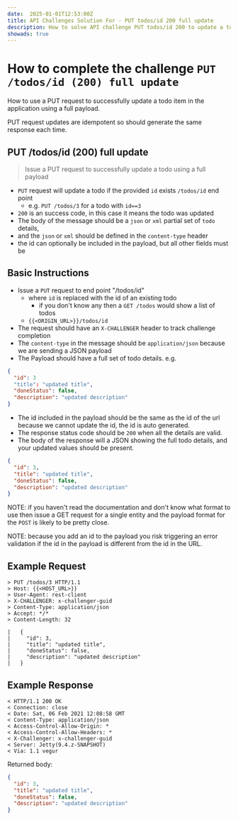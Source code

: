 ```yaml
---
date:  2025-01-01T12:53:00Z
title: API Challenges Solution For - PUT todos/id 200 full update
description: How to solve API challenge PUT todos/id 200 to update a todo in the application with a full payload.
showads: true
---
```


# How to complete the challenge `PUT /todos/id (200) full update`

How to use a PUT request to successfully update a todo item in the application using a full payload.

PUT request updates are idempotent so should generate the same response each time.

## PUT /todos/id (200) full update

> Issue a PUT request to successfully update a todo using a full payload

- `PUT` request will update a todo if the provided `id` exists `/todos/id` end point
    - e.g. `PUT /todos/3` for a todo with `id==3`
- `200` is an success code, in this case it means the todo was updated
- The body of the message should be a `json` or `xml` partial set of `todo` details,
-  and the `json` or `xml` should be defined in the `content-type` header
- the id can optionally be included in the payload, but all other fields must be


## Basic Instructions

- Issue a `PUT` request to end point "/todos/id"
    - where `id` is replaced with the id of an existing todo
        - if you don't know any then a `GET /todos` would show a list of todos
    - `{{<ORIGIN_URL>}}/todos/id`
- The request should have an `X-CHALLENGER` header to track challenge completion
- The `content-type` in the message should be `application/json` because we are sending a JSON payload
- The Payload should have a full set of todo details. e.g.

```json
{
  "id": 3
  "title": "updated title",
  "doneStatus": false,
  "description": "updated description"
}
```
- The id included in the payload should be the same as the id of the url because we cannot update the id, the id is auto generated.
- The response status code should be `200` when all the details are valid.
- The body of the response will a JSON showing the full todo details, and your updated values should be present.

```json
{
  "id": 3,
  "title": "updated title",
  "doneStatus": false,
  "description": "updated description"
}
```

NOTE: if you haven't read the documentation and don't know what format to use then issue a GET request for a single entity and the payload format for the `POST` is likely to be pretty close.

NOTE: because you add an id to the payload you risk triggering an error validation if the id in the payload is different from the id in the URL.

## Example Request

~~~~~~~~
> PUT /todos/3 HTTP/1.1
> Host: {{<HOST_URL>}}
> User-Agent: rest-client
> X-CHALLENGER: x-challenger-guid
> Content-Type: application/json
> Accept: */*
> Content-Length: 32

| 	{
|     "id": 3,
| 	  "title": "updated title",
| 	  "doneStatus": false,
| 	  "description": "updated description"
| 	}
~~~~~~~~

## Example Response

~~~~~~~~
< HTTP/1.1 200 OK
< Connection: close
< Date: Sat, 06 Feb 2021 12:08:58 GMT
< Content-Type: application/json
< Access-Control-Allow-Origin: *
< Access-Control-Allow-Headers: *
< X-Challenger: x-challenger-guid
< Server: Jetty(9.4.z-SNAPSHOT)
< Via: 1.1 vegur
~~~~~~~~

Returned body:

```json
{
  "id": 3,
  "title": "updated title",
  "doneStatus": false,
  "description": "updated description"
}
```





